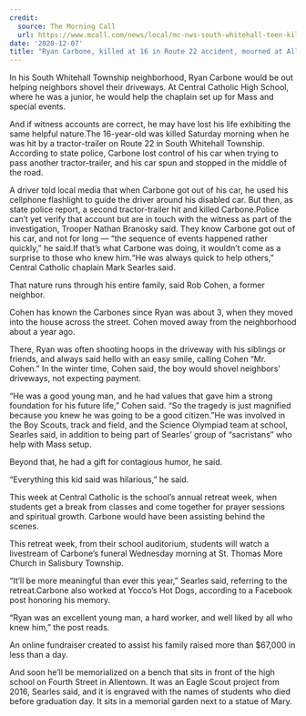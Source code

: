 ```yaml
---
credit:
  source: The Morning Call
  url: https://www.mcall.com/news/local/mc-nws-south-whitehall-teen-killed-route-22-20201207-sv54qq75snc6bfae3ysjmhkzzu-story.html
date: '2020-12-07'
title: "Ryan Carbone, killed at 16 in Route 22 accident, mourned at Allentown Central Catholic"
---
```

In his South Whitehall Township neighborhood, Ryan Carbone would be out helping neighbors shovel their driveways. At Central Catholic High School, where he was a junior, he would help the chaplain set up for Mass and special events.

And if witness accounts are correct, he may have lost his life exhibiting the same helpful nature.The 16-year-old was killed Saturday morning when he was hit by a tractor-trailer on Route 22 in South Whitehall Township. According to state police, Carbone lost control of his car when trying to pass another tractor-trailer, and his car spun and stopped in the middle of the road.

A driver told local media that when Carbone got out of his car, he used his cellphone flashlight to guide the driver around his disabled car. But then, as state police report, a second tractor-trailer hit and killed Carbone.Police can’t yet verify that account but are in touch with the witness as part of the investigation, Trooper Nathan Branosky said. They know Carbone got out of his car, and not for long — “the sequence of events happened rather quickly,” he said.If that’s what Carbone was doing, it wouldn’t come as a surprise to those who knew him.“He was always quick to help others,” Central Catholic chaplain Mark Searles said.

That nature runs through his entire family, said Rob Cohen, a former neighbor.

Cohen has known the Carbones since Ryan was about 3, when they moved into the house across the street. Cohen moved away from the neighborhood about a year ago.

There, Ryan was often shooting hoops in the driveway with his siblings or friends, and always said hello with an easy smile, calling Cohen “Mr. Cohen.” In the winter time, Cohen said, the boy would shovel neighbors’ driveways, not expecting payment.

“He was a good young man, and he had values that gave him a strong foundation for his future life,” Cohen said. “So the tragedy is just magnified because you knew he was going to be a good citizen.”He was involved in the Boy Scouts, track and field, and the Science Olympiad team at school, Searles said, in addition to being part of Searles’ group of “sacristans” who help with Mass setup.

Beyond that, he had a gift for contagious humor, he said.

“Everything this kid said was hilarious,” he said.

This week at Central Catholic is the school’s annual retreat week, when students get a break from classes and come together for prayer sessions and spiritual growth. Carbone would have been assisting behind the scenes.

This retreat week, from their school auditorium, students will watch a livestream of Carbone’s funeral Wednesday morning at St. Thomas More Church in Salisbury Township.

“It’ll be more meaningful than ever this year,” Searles said, referring to the retreat.Carbone also worked at Yocco’s Hot Dogs, according to a Facebook post honoring his memory.

“Ryan was an excellent young man, a hard worker, and well liked by all who knew him,” the post reads.

An online fundraiser created to assist his family raised more than $67,000 in less than a day.

And soon he’ll be memorialized on a bench that sits in front of the high school on Fourth Street in Allentown. It was an Eagle Scout project from 2016, Searles said, and it is engraved with the names of students who died before graduation day. It sits in a memorial garden next to a statue of Mary.
